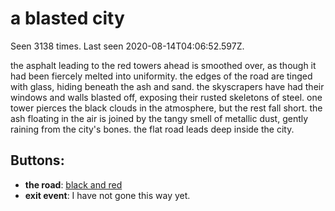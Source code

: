 # a blasted city

Seen 3138 times. Last seen 2020-08-14T04:06:52.597Z.

the asphalt leading to the red towers ahead is smoothed over, as though it had been fiercely melted into uniformity. the edges of the road are tinged with glass, hiding beneath the ash and sand. the skyscrapers have had their windows and walls blasted off, exposing their rusted skeletons of steel. one tower pierces the black clouds in the atmosphere, but the rest fall short. the ash floating in the air is joined by the tangy smell of metallic dust, gently raining from the city's bones. the flat road leads deep inside the city.

## Buttons:

- **the road**: [black and red](black-and-red-to3ylz.md)
- **exit event**: I have not gone this way yet.